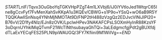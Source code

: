 $START$LnlF/Tqvx3OuGboYqTGKVHpPZgT4m1LXVbj6/iJ0iYVtIoJed1WtqrC65Ine8gCcvFyf7FvMenXahSvKKpA1u3KQEv/CBWG+s1P9o+YSsQ+wO6aB9R5YTQQKAwIlSnNsq4YNhMjNMOTAt9D/FNP2tH488zVzgQz2EDJvcVlNiJIPl20+B76vV/2D1fy4Nlz/EJn8zOVK/LpclwHPev3NAKAFCPsLSOXmHyInR88KzsYF3oDqrnUYhklMqQTvmF21WcTINthsubayaGhTQi+3aLEdgmcfgjPdt2gBUXfdjdTLaExYECqFES25PLN9piWAUGQ/3FY7Kfiini9M1WiIVg==$END$